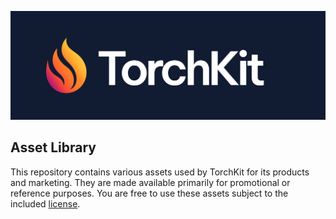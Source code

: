<p align="center">
    <img src="https://raw.githubusercontent.com/TorchKit/Assets/main/images/corporate/press-dark.png" width="1000" alt="TorchKit">
</p>

## Asset Library

This repository contains various assets used by TorchKit for its products and marketing. They are made available primarily for promotional or reference purposes. You are free to use these assets subject to the included [license](/LICENSE.md).
